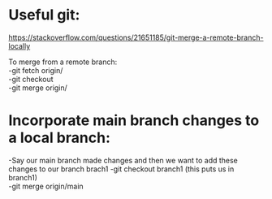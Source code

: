 
# Useful git: 
https://stackoverflow.com/questions/21651185/git-merge-a-remote-branch-locally

To merge from a remote branch:  
-git fetch origin/<branch name>   
-git checkout <branch I want to merge into>  
-git merge origin/<branch name>  

# Incorporate main branch changes to a local branch:
-Say our main branch made changes and then we want to add these changes to our branch brach1
-git checkout branch1 (this puts us in branch1)  
-git merge origin/main